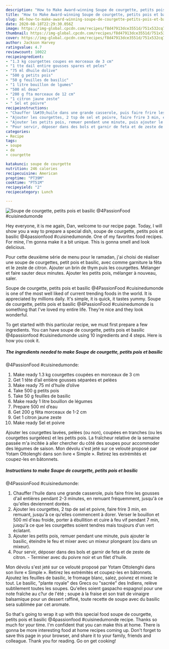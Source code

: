 ```yaml
---
description: "How to Make Award-winning Soupe de courgette, petits pois et basilic  @4PassionFood #cuisinedumonde"
title: "How to Make Award-winning Soupe de courgette, petits pois et basilic  @4PassionFood #cuisinedumonde"
slug: 46-how-to-make-award-winning-soupe-de-courgette-petits-pois-et-basilic-4passionfood-cuisinedumonde
date: 2020-08-18T22:29:30.056Z
image: https://img-global.cpcdn.com/recipes/f8d47913dce3551d/751x532cq70/soupe-de-courgette-petits-pois-et-basilic-4passionfood-cuisinedumonde-photo-principale-de-la-recette.jpg
thumbnail: https://img-global.cpcdn.com/recipes/f8d47913dce3551d/751x532cq70/soupe-de-courgette-petits-pois-et-basilic-4passionfood-cuisinedumonde-photo-principale-de-la-recette.jpg
cover: https://img-global.cpcdn.com/recipes/f8d47913dce3551d/751x532cq70/soupe-de-courgette-petits-pois-et-basilic-4passionfood-cuisinedumonde-photo-principale-de-la-recette.jpg
author: Jackson Harvey
ratingvalue: 4.7
reviewcount: 10022
recipeingredient:
- "1.3 kg courgettes coupes en morceaux de 3 cm"
- "1 tte dail entire gousses spares et peles"
- "75 ml dhuile dolive"
- "500 g petits pois"
- "50 g feuilles de basilic"
- "1 litre bouillon de lgumes"
- "500 ml deau"
- "200 g fta morceaux de 12 cm"
- "1 citron jaune zeste"
- " Sel et poivre"
recipeinstructions:
- "Chauffer l&#39;huile dans une grande casserole, puis faire frire les gousses d&#39;ail entières pendant 2-3 minutes, en remuant fréquemment, jusqu&#39;à ce qu&#39;elles deviennent dorées."
- "Ajouter les courgettes, 2 tsp de sel et poivre, faire frire 3 min, en remuant, jusqu&#39;à ce qu&#39;elles commencent à dorer. Verser le bouillon et 500 ml d&#39;eau froide, porter à ébullition et cuire à feu vif pendant 7 min, jusqu&#39;à ce que les courgettes soient tendres mais toujours d&#39;un vert éclatant."
- "Ajouter les petits pois, remuer pendant une minute, puis ajouter le basilic, éteindre le feu et mixer avec un mixeur plongeant (ou dans un mixeur)."
- "Pour servir, déposer dans des bols et garnir de feta et de zeste de citron.  Terminer avec du poivre noir et un filet d&#39;huile."
categories:
- Recipe
tags:
- soupe
- de
- courgette

katakunci: soupe de courgette 
nutrition: 246 calories
recipecuisine: American
preptime: "PT39M"
cooktime: "PT51M"
recipeyield: "2"
recipecategory: Lunch

---
```



![Soupe de courgette, petits pois et basilic 
@4PassionFood #cuisinedumonde](https://img-global.cpcdn.com/recipes/f8d47913dce3551d/751x532cq70/soupe-de-courgette-petits-pois-et-basilic-4passionfood-cuisinedumonde-photo-principale-de-la-recette.jpg)

Hey everyone, it is me again, Dan, welcome to our recipe page. Today, I will show you a way to prepare a special dish, soupe de courgette, petits pois et basilic 
@4passionfood #cuisinedumonde. One of my favorites food recipes. For mine, I'm gonna make it a bit unique. This is gonna smell and look delicious.

Pour cette deuxième série de menu pour le ramadan, j&#39;ai choisi de réaliser une soupe de courgettes, petit pois et basilic, avec comme garniture la fêta et le zeste de citron. Ajouter un brin de thym puis les courgettes. Mélanger et faire sauter deux minutes. Ajouter les petits pois, mélanger à nouveau, saler.

Soupe de courgette, petits pois et basilic 
@4PassionFood #cuisinedumonde is one of the most well liked of current trending foods in the world. It is appreciated by millions daily. It's simple, it is quick, it tastes yummy. Soupe de courgette, petits pois et basilic 
@4PassionFood #cuisinedumonde is something that I've loved my entire life. They're nice and they look wonderful.


To get started with this particular recipe, we must first prepare a few ingredients. You can have soupe de courgette, petits pois et basilic 
@4passionfood #cuisinedumonde using 10 ingredients and 4 steps. Here is how you cook it.

<!--inarticleads1-->

##### The ingredients needed to make Soupe de courgette, petits pois et basilic 
@4PassionFood #cuisinedumonde:

1. Make ready 1.3 kg courgettes coupées en morceaux de 3 cm
1. Get 1 tête d’ail entière gousses séparées et pelées
1. Make ready 75 ml d’huile d’olive
1. Take 500 g petits pois
1. Take 50 g feuilles de basilic
1. Make ready 1 litre bouillon de légumes
1. Prepare 500 ml d’eau
1. Get 200 g fêta morceaux de 1-2 cm
1. Get 1 citron jaune zeste
1. Make ready  Sel et poivre


Ajouter les courgettes lavées, pelées (ou non), coupées en tranches (ou les courgettes surgelées) et les petits pois. La fraîcheur relative de la semaine passée m&#39;a incitée à aller chercher du côté des soupes pour accommoder des légumes de saison. Mon dévolu s&#39;est jeté sur ce velouté proposé par Yotam Ottolenghi dans son livre « Simple ». Retirez les extrémités et coupez-les en bâtonnets. 

<!--inarticleads2-->

##### Instructions to make Soupe de courgette, petits pois et basilic 
@4PassionFood #cuisinedumonde:

1. Chauffer l&#39;huile dans une grande casserole, puis faire frire les gousses d&#39;ail entières pendant 2-3 minutes, en remuant fréquemment, jusqu&#39;à ce qu&#39;elles deviennent dorées.
1. Ajouter les courgettes, 2 tsp de sel et poivre, faire frire 3 min, en remuant, jusqu&#39;à ce qu&#39;elles commencent à dorer. Verser le bouillon et 500 ml d&#39;eau froide, porter à ébullition et cuire à feu vif pendant 7 min, jusqu&#39;à ce que les courgettes soient tendres mais toujours d&#39;un vert éclatant.
1. Ajouter les petits pois, remuer pendant une minute, puis ajouter le basilic, éteindre le feu et mixer avec un mixeur plongeant (ou dans un mixeur).
1. Pour servir, déposer dans des bols et garnir de feta et de zeste de citron.  - Terminer avec du poivre noir et un filet d&#39;huile.


Mon dévolu s&#39;est jeté sur ce velouté proposé par Yotam Ottolenghi dans son livre « Simple ». Retirez les extrémités et coupez-les en bâtonnets. Ajoutez les feuilles de basilic, le fromage blanc, salez, poivrez et mixez le tout. Le basilic, &#34;plante royale&#34; des Grecs ou &#34;sacrée&#34; des Indiens, relève subtilement toutes les soupes. Qu&#39;elles soient gaspacho espagnol pour une note fraîche au c?ur de l&#39;été ; soupe à la fraise et son trait de vinaigre balsamique pour un dessert raffiné, toute recette de soupe avec du basilic sera sublimée par cet aromate. 

So that's going to wrap it up with this special food soupe de courgette, petits pois et basilic 
@4passionfood #cuisinedumonde recipe. Thanks so much for your time. I'm confident that you can make this at home. There is gonna be more interesting food at home recipes coming up. Don't forget to save this page in your browser, and share it to your family, friends and colleague. Thank you for reading. Go on get cooking!

